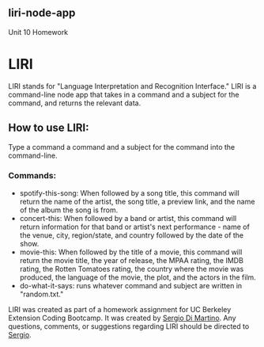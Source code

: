 ## liri-node-app
Unit 10 Homework

LIRI
====

LIRI stands for "Language Interpretation and Recognition Interface." LIRI is a command-line node app that takes in a command and a subject for the command, and returns the relevant data.

## How to use LIRI:
Type a command a command and a subject for the command into the command-line.

### Commands:
* spotify-this-song: When followed by a song title, this command will return the name of the artist, the song title, a preview link, and the name of the album the song is from.
* concert-this: When followed by a band or artist, this command will return information for that band or artist's next performance - name of the venue, city, region/state, and country followed by the date of the show.
* movie-this: When followed by the title of a movie, this command will return the movie title, the year of release, the MPAA rating, the IMDB rating, the Rotten Tomatoes rating, the country where the movie was produced, the language of the movie, the plot, and the actors in the film.
* do-what-it-says: runs whatever command and subject are written in "random.txt."

LIRI was created as part of a homework assignment for UC Berkeley Extension Coding Bootcamp. It was created by [Sergio Di Martino](https://webdevserg.io). Any questions, comments, or suggestions regarding LIRI should be directed to [Sergio](mailto:sergio@webdevserg.io).
